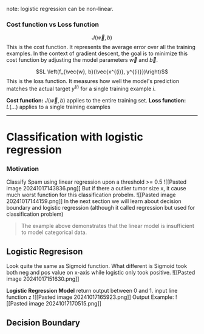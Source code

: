 note: logistic regression can be non-linear.
### Cost function vs Loss function
$$J(\vec{w}, b)$$This is the cost function. It represents the average error over all the training examples. In the context of gradient descent, the goal is to minimize this cost function by adjusting the model parameters $\vec{w}$ and $\vec{b}$.

 $$L \left(f_{\vec{w}, b}(\vec{x^{(i)}, y^{(i)}})\right)$$This is the loss function. It measures how well the model's prediction  matches the actual target $y^{(i)}$ for a single training example $i$.

**Cost function:** $J(\vec{w}, b)$ applies to the entire training set.
**Loss function:** $L(\dots)$ applies to a single training examples

---

# Classification with logistic regression
### Motivation
Classify Spam using linear regression upon a threshold >= 0.5
![[Pasted image 20241017143836.png]]
But if there a outlier tumor size x, it cause much worst function for this classification probelm. 
![[Pasted image 20241017144159.png]]
In the next section we will learn about decision boundary and logistic regression (although it called regression but used for classification problem)
> The example above demonstrates that the linear model is insufficient to model categorical data.

## Logistic Regresison
Look quite the same as Sigmoid function. What different is Sigmoid took both neg and pos value on x-axis while logistic only took positive.
![[Pasted image 20241017151630.png]]

**Logistic Regression Model**
return output between 0 and 1. input line function z 
![[Pasted image 20241017165923.png]]
Output Example:
![[Pasted image 20241017170515.png]]

## Decision Boundary
